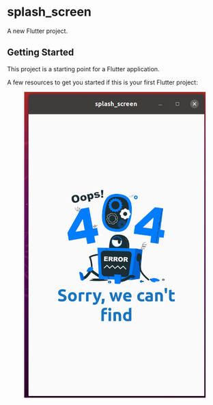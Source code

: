 # splash_screen

A new Flutter project.

## Getting Started

This project is a starting point for a Flutter application.

A few resources to get you started if this is your first Flutter project:
<center>
<img src="404.png" alt="webresponsive" >
</center>
